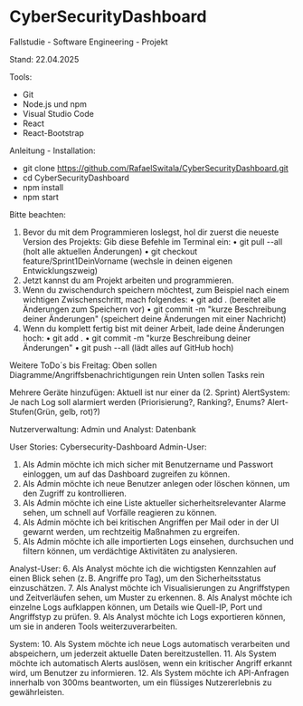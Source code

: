 # CyberSecurityDashboard
Fallstudie - Software Engineering - Projekt

Stand: 22.04.2025

Tools:
- Git
- Node.js und npm
- Visual Studio Code
- React
- React-Bootstrap

Anleitung - Installation: 
- git clone https://github.com/RafaelSwitala/CyberSecurityDashboard.git
- cd CyberSecurityDashboard
- npm install
- npm start

Bitte beachten:
1.	Bevor du mit dem Programmieren loslegst, hol dir zuerst die neueste Version des Projekts:
Gib diese Befehle im Terminal ein:
•	git pull --all (holt alle aktuellen Änderungen)
•	git checkout feature/Sprint1DeinVorname (wechsle in deinen eigenen Entwicklungszweig)
2.	Jetzt kannst du am Projekt arbeiten und programmieren.
3.	Wenn du zwischendurch speichern möchtest, zum Beispiel nach einem wichtigen Zwischenschritt, mach folgendes:
•	git add . (bereitet alle Änderungen zum Speichern vor)
•	git commit -m "kurze Beschreibung deiner Änderungen" (speichert deine Änderungen mit einer Nachricht)
4.	Wenn du komplett fertig bist mit deiner Arbeit, lade deine Änderungen hoch:
•	git add .
•	git commit -m "kurze Beschreibung deiner Änderungen"
•	git push --all (lädt alles auf GitHub hoch)



Weitere ToDo´s bis Freitag:
Oben sollen Diagramme/Angriffsbenachrichtigungen rein
Unten sollen Tasks rein

Mehrere Geräte hinzufügen: Aktuell ist nur einer da (2. Sprint)
AlertSystem: Je nach Log soll alarmiert werden (Priorisierung?, Ranking?, Enums? Alert-Stufen(Grün, gelb, rot)?)

Nutzerverwaltung: Admin und Analyst: Datenbank


User Stories: Cybersecurity-Dashboard
Admin-User: 
1.	Als Admin möchte ich mich sicher mit Benutzername und Passwort einloggen, um auf das Dashboard zugreifen zu können.
2.	Als Admin möchte ich neue Benutzer anlegen oder löschen können, um den Zugriff zu kontrollieren.
3.	Als Admin möchte ich eine Liste aktueller sicherheitsrelevanter Alarme sehen, um schnell auf Vorfälle reagieren zu können.
4.	Als Admin möchte ich bei kritischen Angriffen per Mail oder in der UI gewarnt werden, um rechtzeitig Maßnahmen zu ergreifen.
5.	Als Admin möchte ich alle importierten Logs einsehen, durchsuchen und filtern können, um verdächtige Aktivitäten zu analysieren.

Analyst-User:
6.	Als Analyst möchte ich die wichtigsten Kennzahlen auf einen Blick sehen (z. B. Angriffe pro Tag), um den Sicherheitsstatus einzuschätzen.
7.	Als Analyst möchte ich Visualisierungen zu Angriffstypen und Zeitverläufen sehen, um Muster zu erkennen.
8.	Als Analyst möchte ich einzelne Logs aufklappen können, um Details wie Quell-IP, Port und Angriffstyp zu prüfen.
9.	Als Analyst möchte ich Logs exportieren können, um sie in anderen Tools weiterzuverarbeiten.

System:
10.	 Als System möchte ich neue Logs automatisch verarbeiten und abspeichern, um jederzeit aktuelle Daten bereitzustellen.
11.	 Als System möchte ich automatisch Alerts auslösen, wenn ein kritischer Angriff erkannt wird, um Benutzer zu informieren.
12.	 Als System möchte ich API-Anfragen innerhalb von 300ms beantworten, um ein flüssiges Nutzererlebnis zu gewährleisten.